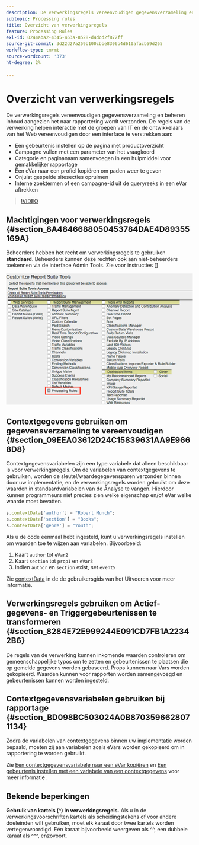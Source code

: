 ```yaml
---
description: De verwerkingsregels vereenvoudigen gegevensverzameling en beheren inhoud aangezien het naar rapportering wordt verzonden.
subtopic: Processing rules
title: Overzicht van verwerkingsregels
feature: Processing Rules
exl-id: 0244aba2-4345-463a-8528-d4dcd2f872ff
source-git-commit: 3d22d27a259b100cbbe8306b4d610afacb59d265
workflow-type: tm+mt
source-wordcount: '373'
ht-degree: 2%

---
```


# Overzicht van verwerkingsregels

De verwerkingsregels vereenvoudigen gegevensverzameling en beheren inhoud aangezien het naar rapportering wordt verzonden. De regels van de verwerking helpen interactie met de groepen van IT en de ontwikkelaars van het Web vereenvoudigen door een interface te verstrekken aan:

* Een gebeurtenis instellen op de pagina met productoverzicht
* Campagne vullen met een parameter van het vraagkoord
* Categorie en paginanaam samenvoegen in een hulpmiddel voor gemakkelijker rapportage
* Een eVar naar een profiel kopiëren om paden weer te geven
* Onjuist gespelde sitesecties opruimen
* Interne zoektermen of een campagne-id uit de queryreeks in een eVar aftrekken

>[!VIDEO](https://video.tv.adobe.com/v/26124/?quality=12&learn=on)

## Machtigingen voor verwerkingsregels {#section_8A4846688050453784DAE4D89355169A}

Beheerders hebben het recht om verwerkingsregels te gebruiken **standaard**. Beheerders kunnen deze rechten ook aan niet-beheerders toekennen via de interface Admin Tools. Zie voor instructies []

![Verwerkingsregels](assets/processing-rules.png)

## Contextgegevens gebruiken om gegevensverzameling te vereenvoudigen {#section_09EEA03612D24C15839631AA9E9668D8}

Contextgegevensvariabelen zijn een type variabele dat alleen beschikbaar is voor verwerkingsregels. Om de variabelen van contextgegevens te gebruiken, worden de sleutel/waardegegevensparen verzonden binnen door uw implementatie, en de verwerkingsregels worden gebruikt om deze waarden in standaardvariabelen van de Analyse te vangen. Hierdoor kunnen programmeurs niet precies zien welke eigenschap en/of eVar welke waarde moet bevatten.

```js
s.contextData['author'] = "Robert Munch";
s.contextData['section'] = "Books";
s.contextData['genre'] = "Youth";
```

Als u de code eenmaal hebt ingesteld, kunt u verwerkingsregels instellen om waarden toe te wijzen aan variabelen. Bijvoorbeeld:

1. Kaart `author` tot `eVar2`
2. Kaart `section` tot `prop1` en `eVar3`
3. Indien `author` en `section` exist, set `event5`

Zie [contextData](/help/implement/vars/page-vars/contextdata.md) in de de gebruikersgids van het Uitvoeren voor meer informatie.

## Verwerkingsregels gebruiken om Actief-gegevens- en Triggergebeurtenissen te transformeren {#section_8284E72E999244E091CD7FB1A22342B6}

De regels van de verwerking kunnen inkomende waarden controleren om gemeenschappelijke typos om te zetten en gebeurtenissen te plaatsen die op gemelde gegevens worden gebaseerd. Props kunnen naar Vars worden gekopieerd. Waarden kunnen voor rapporten worden samengevoegd en gebeurtenissen kunnen worden ingesteld.

## Contextgegevensvariabelen gebruiken bij rapportage {#section_BD098BC503024A0B8703596628071134}

Zodra de variabelen van contextgegevens binnen uw implementatie worden bepaald, moeten zij aan variabelen zoals eVars worden gekopieerd om in rapportering te worden gebruikt.

Zie [Een contextgegevensvariabele naar een eVar kopiëren](processing-rules-examples/processing-rules-copy-context-data.md) en [Een gebeurtenis instellen met een variabele van een contextgegevens](processing-rules-examples/processing-rules-copy-context-data-event.md) voor meer informatie .

## Bekende beperkingen

**Gebruik van kartels (^) in verwerkingsregels.** Als u in de verwerkingsvoorschriften kartels als scheidingstekens of voor andere doeleinden wilt gebruiken, moet elk karaat door twee kartels worden vertegenwoordigd. Eén karaat bijvoorbeeld weergeven als ^^, een dubbele karaat als ^^^, enzovoort.